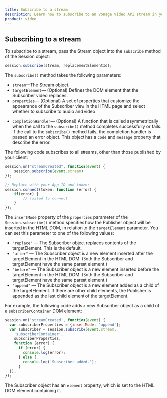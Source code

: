 ```yaml
---
title: Subscribe to a stream
description: Learn how to subscribe to an Vonage Video API stream in your web application. Once you have connected to a session, you can subscribe to a stream to view video, audio, and signalling data.
product: video
---
```


## Subscribing to a stream

To subscribe to a stream, pass the Stream object into the `subscribe` method of the Session object:

```js
session.subscribe(stream, replacementElementId);
```

The `subscribe()` method takes the following parameters:

* `stream`—The Stream object.
* `targetElement`— (Optional) Defines the DOM element that the Subscriber video replaces.
* `properties`— (Optional) A set of properties that customize the appearance of the Subscriber view in the HTML page and select whether to subscribe to audio and video 

<!-- OPT-TODO: (see [Customizing the UI](/developer/guides/customize-ui/js/)) -->

<!-- OPT-TODO: (see [Adjusting audio and video](/developer/guides/audio-video/js/)). -->

* `completionHandler`— (Optional) A function that is called asymmetrically when the call to the `subscribe()` method completes successfully or fails. If the call to the `subscribe()` method fails, the completion handler is passed an error object. This object has a `code` and `message` property that describe the error.

The following code subscribes to all streams, other than those published by your client:

```js
session.on("streamCreated", function(event) {
    session.subscribe(event.stream);
});

// Replace with your App ID and token:
session.connect(token, function (error) {
    if(error) {
        // failed to connect
    }
});
```

The `insertMode` property of the `properties` parameter of the `Session.subscribe()` method specifies how the Publisher object will be inserted in the HTML DOM, in relation to the `targetElement` parameter. You can set this parameter to one of the following values:

* `"replace"` — The Subscriber object replaces contents of the targetElement. This is the default.
* `"after"` — The Subscriber object is a new element inserted after the targetElement in the HTML DOM. (Both the Subscriber and targetElement have the same parent element.)
* `"before"` — The Subscriber object is a new element inserted before the targetElement in the HTML DOM. (Both the Subscriber and targetElement have the same parent element.)
* `"append"` — The Subscriber object is a new element added as a child of the targetElement. If there are other child elements, the Publisher is appended as the last child element of the targetElement.

For example, the following code adds a new Subscriber object as a child of a `subscriberContainer` DOM element:

```js
session.on('streamCreated', function(event) {
  var subscriberProperties = {insertMode: 'append'};
  var subscriber = session.subscribe(event.stream,
    'subscriberContainer',
    subscriberProperties,
    function (error) {
      if (error) {
        console.log(error);
      } else {
        console.log('Subscriber added.');
      }
  });
});
```

The Subscriber object has an `element` property, which is set to the HTML DOM element containing it.
